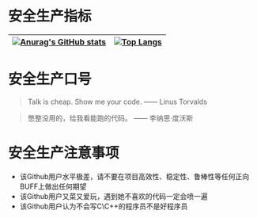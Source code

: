 # 安全生产指标
|[![Anurag's GitHub stats](https://github-readme-stats.vercel.app/api?username=tsingyayin&show_icons=true&theme=radical&count_private=true&include_all_commits=true)](https://github.com/anuraghazra/github-readme-stats)|[![Top Langs](https://github-readme-stats.vercel.app/api/top-langs/?username=tsingyayin)](https://github.com/anuraghazra/github-readme-stats) |
|---|---|

# 安全生产口号

> Talk is cheap. Show me your code. —— Linus Torvalds

> 憋整没用的，给我看能跑的代码。 —— 李纳思·度沃斯

# 安全生产注意事项

* 该Github用户水平极差，请不要在项目高效性、稳定性、鲁棒性等任何正向BUFF上做出任何期望
* 该Github用户又菜又爱玩，遇到她不喜欢的代码一定会喷一遍
* 该Github用户认为不会写C\C++的程序员不是好程序员
